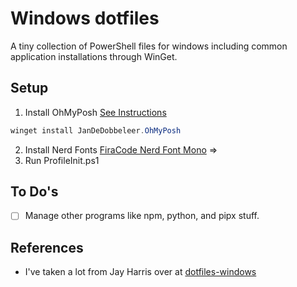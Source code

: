 # Windows dotfiles
A tiny collection of PowerShell files for windows including common application installations through WinGet. 

## Setup 


1. Install OhMyPosh [See Instructions](https://ohmyposh.dev/docs/windows) 

``` powershell
winget install JanDeDobbeleer.OhMyPosh
```

2. Install Nerd Fonts [FiraCode Nerd Font Mono](https://www.nerdfonts.com/font-downloads) => 
3. Run ProfileInit.ps1

## To Do's
- [ ] Manage other programs like npm, python, and pipx stuff.

## References
- I've taken a lot from Jay Harris over at [dotfiles-windows](https://github.com/jayharris/dotfiles-windows)